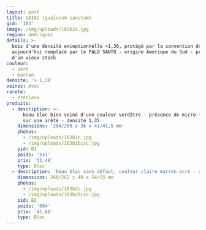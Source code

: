 ```yaml
---
layout: post
title: GAIAC (guaïacum sanctum)
gid: '103'
image: /img/uploads/103b2c.jpg
region: amériques
details: >-
  bois d'une densité exceptionnelle >1,30, protégé par la convention de CITES,
  aujourd'hui remplacé par le PALO SANTO - origine Amérique du Sud - provenance
  d'un vieux stock
couleur:
  - vert
  - marron
densite: '> 1,30'
veines: Avec
rarete:
  - Précieux
produits:
  - description: >-
      beau bloc bien veiné d'une couleur verdâtre - présence de micro-fissures
      sur une arête - densité 1,35
    dimensions: '264/266 x 36 x 41/41,5 mm'
    photos:
      - /img/uploads/103b1c.jpg
      - /img/uploads/103b1bisc.jpg
    pid: B1
    poids: '531'
    prix: '31.40'
    type: Bloc
  - description: 'beau bloc sans défaut, couleur claire marron ocre - densité 1,22'
    dimensions: 260/262 x 40 x 54/55 mm
    photos:
      - /img/uploads/103b2c.jpg
      - /img/uploads/103b2bisc.jpg
    pid: B2
    poids: '694'
    prix: '41.80'
    type: Bloc
---
```


